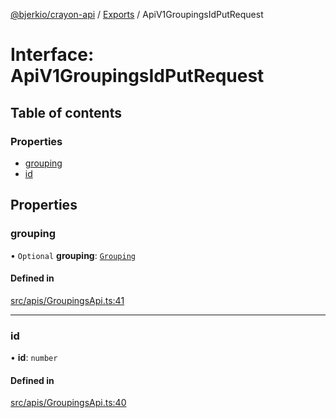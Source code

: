 [@bjerkio/crayon-api](../README.md) / [Exports](../modules.md) / ApiV1GroupingsIdPutRequest

# Interface: ApiV1GroupingsIdPutRequest

## Table of contents

### Properties

- [grouping](ApiV1GroupingsIdPutRequest.md#grouping)
- [id](ApiV1GroupingsIdPutRequest.md#id)

## Properties

### grouping

• `Optional` **grouping**: [`Grouping`](Grouping.md)

#### Defined in

[src/apis/GroupingsApi.ts:41](https://github.com/bjerkio/crayon-api-js/blob/22cd66d/src/apis/GroupingsApi.ts#L41)

___

### id

• **id**: `number`

#### Defined in

[src/apis/GroupingsApi.ts:40](https://github.com/bjerkio/crayon-api-js/blob/22cd66d/src/apis/GroupingsApi.ts#L40)
